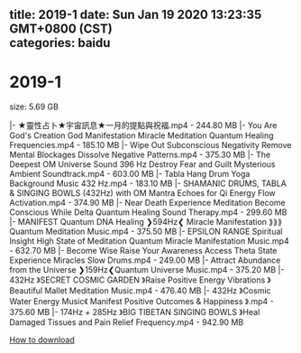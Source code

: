 
title: 2019-1
date: Sun Jan 19 2020 13:23:35 GMT+0800 (CST)    
categories: baidu
---

# 2019-1
size: 5.69 GB
 
 
|- ★靈性占卜★宇宙訊息★一月的提點與祝福.mp4 - 244.80 MB
|- You Are God's Creation God Manifestation Miracle Meditation Quantum Healing Frequencies.mp4 - 185.10 MB
|- Wipe Out Subconscious Negativity Remove Mental Blockages Dissolve Negative Patterns.mp4 - 375.30 MB
|- The Deepest OM Universe Sound 396 Hz Destroy Fear and Guilt Mysterious Ambient Soundtrack.mp4 - 603.00 MB
|- Tabla  Hang Drum  Yoga Background Music 432 Hz.mp4 - 183.10 MB
|- SHAMANIC DRUMS, TABLA & SINGING BOWLS (432Hz) with OM Mantra Echoes for Qi Energy Flow Activation.mp4 - 374.90 MB
|- Near Death Experience Meditation Become Conscious While Delta Quantum Healing Sound Therapy.mp4 - 299.60 MB
|- MANIFEST Quantum DNA Healing ❯594Hz❮ Miracle Manifestation ⟫⟫⟫ Quantum Meditation Music.mp4 - 375.50 MB
|- EPSILON RANGE Spiritual Insight High State of Meditation Quantum Miracle Manifestation Music.mp4 - 632.70 MB
|- Become Wise Raise Your Awareness Access Theta State Experience Miracles Slow Drums.mp4 - 249.00 MB
|- Attract Abundance from the Universe ❯159Hz❮Quantum Universe Music.mp4 - 375.20 MB
|- 432Hz 》SECRET COSMIC GARDEN 》Raise Positive Energy Vibrations 》Beautiful Mallet Meditation Music.mp4 - 476.40 MB
|- 432Hz 》Cosmic Water Energy Music《 Manifest Positive Outcomes & Happiness 》.mp4 - 375.60 MB
|- 174Hz + 285Hz 》BIG TIBETAN SINGING BOWLS 》Heal Damaged Tissues and Pain Relief Frequency.mp4 - 942.90 MB

[How to download](https://bpcam.bemobtrk.com/go/2ceec3aa-1ca2-46d6-b9ff-aaa5c184517c?jno=277)